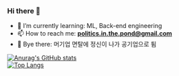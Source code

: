 ### Hi there 👋

- 🌱 I’m currently learning: ML, Back-end engineering
- 📫 How to reach me: **politics.in.the.pond@gmail.com**
- 🖖 Bye there: 머기업 면탈에 정신이 나가 공기업으로 튐

[![Anurag's GitHub stats](https://github-readme-stats.vercel.app/api?username=politics-in-the-pond&hide_title=true&show_icons=true&include_all_commits=true)](https://github.com/politics-in-the-pond)
<br>
[![Top Langs](https://github-readme-stats.vercel.app/api/top-langs/?username=politics-in-the-pond&langs_count=10&layout=compact)](https://github.com/politics-in-the-pond) 

